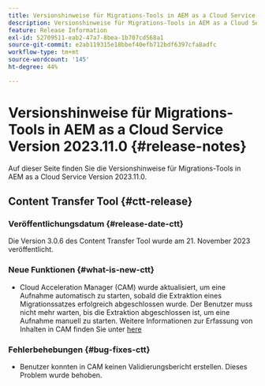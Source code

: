 ```yaml
---
title: Versionshinweise für Migrations-Tools in AEM as a Cloud Service Version 2023.11.0
description: Versionshinweise für Migrations-Tools in AEM as a Cloud Service Version 2023.11.0
feature: Release Information
exl-id: 52709511-eab2-47a7-8bea-1b707cd568a1
source-git-commit: e2ab119315e18bbef40efb712bdf6397cfa8adfc
workflow-type: tm+mt
source-wordcount: '145'
ht-degree: 44%

---
```


# Versionshinweise für Migrations-Tools in AEM as a Cloud Service Version 2023.11.0 {#release-notes}

Auf dieser Seite finden Sie die Versionshinweise für Migrations-Tools in AEM as a Cloud Service Version 2023.11.0.

## Content Transfer Tool {#ctt-release}

### Veröffentlichungsdatum {#release-date-ctt}

Die Version 3.0.6 des Content Transfer Tool wurde am 21. November 2023 veröffentlicht.

### Neue Funktionen {#what-is-new-ctt}

* Cloud Acceleration Manager (CAM) wurde aktualisiert, um eine Aufnahme automatisch zu starten, sobald die Extraktion eines Migrationssatzes erfolgreich abgeschlossen wurde.  Der Benutzer muss nicht mehr warten, bis die Extraktion abgeschlossen ist, um eine Aufnahme manuell zu starten. Weitere Informationen zur Erfassung von Inhalten in CAM finden Sie unter [here](https://experienceleague.adobe.com/docs/experience-manager-cloud-service/content/migration-journey/cloud-migration/content-transfer-tool/ingesting-content.html#ingestion-process)

### Fehlerbehebungen {#bug-fixes-ctt}

* Benutzer konnten in CAM keinen Validierungsbericht erstellen. Dieses Problem wurde behoben.
